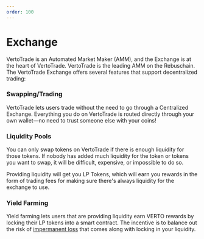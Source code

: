 ```yaml
---
order: 100
---
```

# Exchange

VertoTrade is an Automated Market Maker (AMM), and the Exchange is at the heart of VertoTrade. VertoTrade is the leading AMM on the Rebuschain. The VertoTrade Exchange offers several features that support decentralized trading:

### Swapping/Trading

VertoTrade lets users trade without the need to go through a Centralized Exchange. Everything you do on VertoTrade is routed directly through your own wallet—no need to trust someone else with your coins!

### Liquidity Pools

You can only swap tokens on VertoTrade if there is enough liquidity for those tokens. If nobody has added much liquidity for the token or tokens you want to swap, it will be difficult, expensive, or impossible to do so.

Providing liquidity will get you LP Tokens, which will earn you rewards in the form of trading fees for making sure there's always liquidity for the exchange to use.

### Yield Farming

Yield farming lets users that are providing liquidity earn VERTO rewards by locking their LP tokens into a smart contract. The incentive is to balance out the risk of [impermanent loss](https://academy.binance.com/en/articles/impermanent-loss-explained) that comes along with locking in your liquidity.
